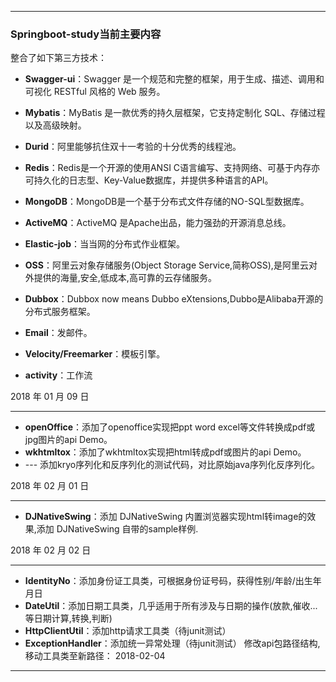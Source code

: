 
_ _ _
### Springboot-study当前主要内容
整合了如下第三方技术：

* **Swagger-ui**：Swagger 是一个规范和完整的框架，用于生成、描述、调用和可视化 RESTful 风格的 Web 服务。

* **Mybatis**：MyBatis 是一款优秀的持久层框架，它支持定制化 SQL、存储过程以及高级映射。

* **Durid**：阿里能够抗住双十一考验的十分优秀的线程池。

* **Redis**：Redis是一个开源的使用ANSI C语言编写、支持网络、可基于内存亦可持久化的日志型、Key-Value数据库，并提供多种语言的API。

* **MongoDB**：MongoDB是一个基于分布式文件存储的NO-SQL型数据库。

* **ActiveMQ**：ActiveMQ 是Apache出品，能力强劲的开源消息总线。

* **Elastic-job**：当当网的分布式作业框架。

* **OSS**：阿里云对象存储服务(Object Storage Service,简称OSS),是阿里云对外提供的海量,安全,低成本,高可靠的云存储服务。

* **Dubbox**：Dubbox now means Dubbo eXtensions,Dubbo是Alibaba开源的分布式服务框架。

* **Email**：发邮件。

* **Velocity/Freemarker**：模板引擎。

* **activity**：工作流

2018 年 01 月 09 日
_ _ _

* **openOffice**：添加了openoffice实现把ppt word excel等文件转换成pdf或jpg图片的api Demo。
* **wkhtmltox**：添加了wkhtmltox实现把html转成pdf或图片的api Demo。
* --- 添加kryo序列化和反序列化的测试代码，对比原始java序列化反序列化。

2018 年 02 月 01 日
_ _ _

* **DJNativeSwing**：添加  DJNativeSwing  内置浏览器实现html转image的效果,添加  DJNativeSwing  自带的sample样例.

2018 年 02 月 02 日
_ _ _

* **IdentityNo**：添加身份证工具类，可根据身份证号码，获得性别/年龄/出生年月日
* **DateUtil**：添加日期工具类，几乎适用于所有涉及与日期的操作(放款,催收...等日期计算,转换,判断)
* **HttpClientUtil**：添加http请求工具类（待junit测试）
* **ExceptionHandler**：添加统一异常处理（待junit测试）
修改api包路径结构,移动工具类至新路径：
2018-02-04
_ _ _

